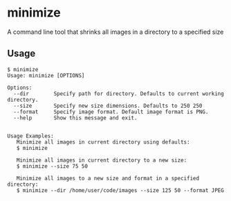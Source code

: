 # minimize
A command line tool that shrinks all images in a directory to a specified size

Usage
-------

    $ minimize
    Usage: minimize [OPTIONS]

    Options:
      --dir        Specify path for directory. Defaults to current working directory.
      --size       Specify new size dimensions. Defaults to 250 250
      --format     Specify image format. Default image format is PNG.
      --help       Show this message and exit.


    Usage Examples:
       Minimize all images in current directory using defaults:
       $ minimize

       Minimize all images in current directory to a new size:
       $ minimize --size 75 50

       Minimize all images to a new size and format in a specified directory:
       $ minimize --dir /home/user/code/images --size 125 50 --format JPEG
